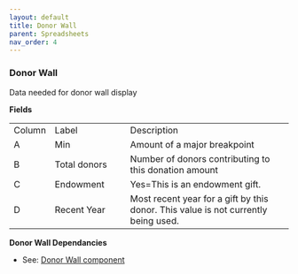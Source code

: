 ```yaml
---
layout: default
title: Donor Wall
parent: Spreadsheets
nav_order: 4
---
```


### Donor Wall

Data needed for donor wall display 

**Fields**

<table class="ws-table-all notranslate"> 
  <tbody>
    <tr class="tableTop">
		<td style="width:20px">Column</td>
		<td style="width:120px">Label</td>
		<td>Description</td>
    </tr>
    <tr>
		<td>A</td>
		<td>Min</td>
		<td>Amount of a major breakpoint</td>
	</tr>
	<tr>
		<td>B</td>
		<td>Total donors</td>
		<td>Number of donors contributing to this donation amount</td>
	</tr>
	<tr>
		<td>C</td>
		<td>Endowment</td>
		<td>Yes=This is an endowment gift.</td>
	</tr>
	<tr>
		<td>D</td>
		<td>Recent Year</td>
		<td>Most recent year for a gift by this donor.  This value is 
		not currently being used.</td>
    </tr>
  </tbody>
</table>

**Donor Wall Dependancies**
- See: [Donor Wall component]({{site.mybase}}/components/donorwall.html)
